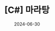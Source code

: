 ---
title:  "[C#] 마라탕"
excerpt: "md 파일에 마크다운 문법으로 작성하여 Github 원격 저장소에 업로드 해보자. 에디터는 Visual Studio code 사용! 로컬 서버에서 확인도 해보자. "

categories:
  - csharp
tags:
  - [C#]

toc: true
toc_sticky: true
 
date: 2024-06-30
last_modified_at: 2024-06-30
---